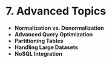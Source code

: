 # 7. **Advanced Topics**
   - **Normalization vs. Denormalization**
   - **Advanced Query Optimization**
   - **Partitioning Tables**
   - **Handling Large Datasets**
   - **NoSQL Integration**